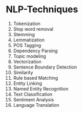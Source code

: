 # NLP-Techniques
 
1. Tokenization
2. Stop word removal
3. Stemming
4. Lemmatization
5. POS Tagging 
6. Dependency Parsing
7. Topic modeling
8. Vectorization
9. Sentence Boundary Detection
10. Similarity
11. Rule based Matching
12. Entity Linking 
13. Named Entity Recognition
14. Text Classification
15. Sentiment Analysis
16. Language Translation 
 
